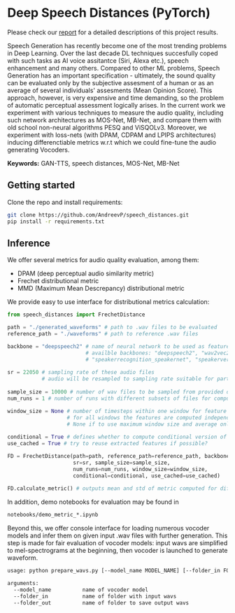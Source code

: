 # Deep Speech Distances (PyTorch)

Please check our [report](https://drive.google.com/file/d/1Ud6zm1KbeTOD6Y5_K5MfW3zNjhRMQO7V/view?usp=sharing) for a detailed descriptions of this project results.

Speech Generation has recently become one of the most trending problems in Deep Learning. Over the last decade DL techniques succesfully coped with such tasks as AI voice assitantce (Siri, Alexa etc.), speech enhancement and many others. Compared to other ML problems, Speech Generation has an important specification - ultimately, the sound quality can be evaluated only by the subjective assesment of a human or as an average of several individuals' assesments (Mean Opinion Score).
This approach, however, is very expensive and time demanding, so the problem of automatic perceptual assessment logically arises. In the current work we experiment with various techniques to  measure the audio quality, including such network architectures as MOS-Net, MB-Net, and compare them with old school non-neural algorithms PESQ and ViSQOLv3. Moreover, we experiment with loss-nets (with DPAM, CDPAM and LPIPS architectures) inducing differenctiable metrics w.r.t which we could fine-tune the audio generating Vocoders.

**Keywords:** GAN-TTS, speech distances, MOS-Net, MB-Net

## Getting started

Clone the repo and install requirements:
```bash
git clone https://github.com/AndreevP/speech_distances.git
pip install -r requirements.txt
```
## Inference

We offer several metrics for audio quality evaluation, among them:

- DPAM (deep perceptual audio similarity metric)
- Frechet distributional metric
- MMD (Maximum Mean Descrepancy) distributional metric

We provide easy to use interface for distributional metrics calculation:

```python
from speech_distances import FrechetDistance

path = "./generated_waveforms" # path to .wav files to be evaluated
reference_path = "./waveforms" # path to reference .wav files

backbone = "deepspeech2" # name of neural network to be used as feature extreactor 
                         # availble backbones: "deepspeech2", "wav2vec2", "quartznet",
                         # "speakerrecognition_speakernet", "speakerverification_speakernet"
          
sr = 22050 # sampling rate of these audio files
           # audio will be resampled to sampling rate suitable for particular backbone, typically 16000
           
sample_size = 10000 # number of wav files to be sampled from provided directories and used for evaluation
num_runs = 1 # number of runs with different subsets of files for computation of mean and std

window_size = None # number of timesteps within one window for feature computation
                   # for all windows the features are computed independently and then averaged 
                   # None if to use maximum window size and average only resulting feature maps
                   
conditional = True # defines whether to compute conditional version of the distance of not
use_cached = True # try to reuse extracted features if possible?

FD = FrechetDistance(path=path, reference_path=reference_path, backbone=backbone,
                     sr=sr, sample_size=sample_size,
                     num_runs=num_runs, window_size=window_size,
                     conditional=conditional, use_cached=use_cached)
                     
FD.calculate_metric() # outputs mean and std of metric computed for different subsets (num_runs) of audio files 
```

In addition, demo notebooks for evaluation may be found in 
```bash
notebooks/demo_metric_*.ipynb
```

Beyond this, we offer console interface for loading numerous vocoder models and infer them on given input .wav files with further generation. This step is made for fair evaluation of vocoder models: input wavs are simplified to mel-spectrograms at the beginning, then vocoder is launched to generate waveform. 

```bash
usage: python prepare_wavs.py [--model_name MODEL_NAME] [--folder_in FOLDER_IN] [--folder_out FOLDER_OUT]

arguments:
  --model_name          name of vocoder model
  --folder_in           name of folder with input wavs
  --folder_out          name of folder to save output wavs
```
